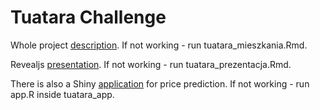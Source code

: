 # Tuatara Challenge

Whole project [description](https://cdn.rawgit.com/krzyslom/tuatara/master/tuatara_mieszkania.html). If not working - run tuatara_mieszkania.Rmd.

Revealjs [presentation](https://cdn.rawgit.com/krzyslom/tuatara/master/tuatara_prezentacja.html). If not working - run tuatara_prezentacja.Rmd.

There is also a Shiny [application](https://krzyslom.shinyapps.io/tuatara_app/) for price prediction. If not working - run app.R inside tuatara_app.